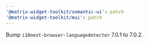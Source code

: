 ```yaml
---
'@matrix-widget-toolkit/semantic-ui': patch
'@matrix-widget-toolkit/mui': patch
---
```


Bump `i18next-browser-languagedetector` 7.0.1 to 7.0.2.
